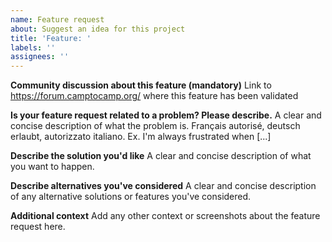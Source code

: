 ```yaml
---
name: Feature request
about: Suggest an idea for this project
title: 'Feature: '
labels: ''
assignees: ''
---
```


**Community discussion about this feature (mandatory)**
Link to <https://forum.camptocamp.org/> where this feature has been validated

**Is your feature request related to a problem? Please describe.**
A clear and concise description of what the problem is. Français autorisé, deutsch erlaubt, autorizzato italiano.
Ex. I'm always frustrated when [...]

**Describe the solution you'd like**
A clear and concise description of what you want to happen.

**Describe alternatives you've considered**
A clear and concise description of any alternative solutions or features you've considered.

**Additional context**
Add any other context or screenshots about the feature request here.
